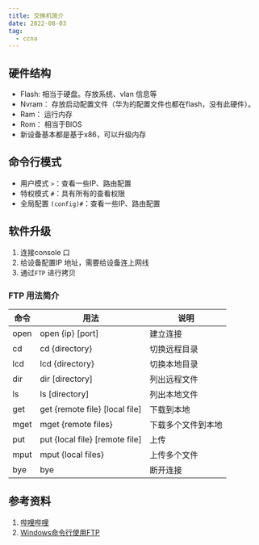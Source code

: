 ```yaml
---
title: 交换机简介  
date: 2022-08-03  
tag:   
  - ccna
---  
```


## 硬件结构  
- Flash:  相当于硬盘。存放系统、vlan 信息等
- Nvram： 存放启动配置文件（华为的配置文件也都在flash，没有此硬件）。
- Ram： 运行内存
- Rom： 相当于BIOS  
- 新设备基本都是基于x86，可以升级内存  
<!-- more -->
## 命令行模式  
- 用户模式 `>`：查看一些IP、路由配置  
- 特权模式 `#`：具有所有的查看权限  
- 全局配置 `(config)#`：查看一些IP、路由配置  

## 软件升级  
1. 连接console 口  
2. 给设备配置IP 地址，需要给设备连上网线  
3. 通过`FTP` 进行拷贝  

### FTP 用法简介  

命令|用法|说明  
---|---|---
open|open {ip} [port]|建立连接  
cd| cd {directory}|切换远程目录  
lcd| lcd {directory}|切换本地目录  
dir| dir [directory]|列出远程文件  
ls| ls [directory]|列出本地文件  
get|get {remote file} [local file]|下载到本地
mget|mget {remote files}|下载多个文件到本地
put|put {local file} [remote file]|上传  
mput|mput {local files} |上传多个文件  
bye|bye|断开连接  

## 参考资料  
1. [哔哩哔哩](https://www.bilibili.com/video/BV1kE411N7JV)  
2. [Windows命令行使用FTP](https://www.cnblogs.com/whseay/p/3456038.html) 
